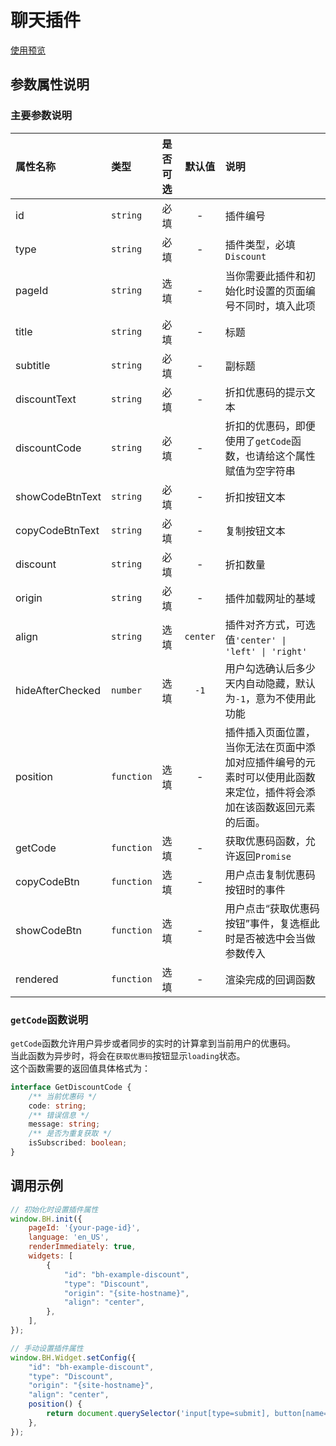 # 聊天插件

[使用预览](https://meetbot.github.io/bothub-sdk-for-javascript/widgets/discount/)

## 参数属性说明

### 主要参数说明
|属性名称|类型|是否可选|默认值|说明|
|:--|:--|:--|:--:|:--|
|id|`string`|必填|-|插件编号|
|type|`string`|必填|-|插件类型，必填`Discount`|
|pageId|`string`|选填|-|当你需要此插件和初始化时设置的页面编号不同时，填入此项|
|title|`string`|必填|-|标题|
|subtitle|`string`|必填|-|副标题|
|discountText|`string`|必填|-|折扣优惠码的提示文本|
|discountCode|`string`|必填|-|折扣的优惠码，即便使用了`getCode`函数，也请给这个属性赋值为空字符串|
|showCodeBtnText|`string`|必填|-|折扣按钮文本|
|copyCodeBtnText|`string`|必填|-|复制按钮文本|
|discount|`string`|必填|-|折扣数量|
|origin|`string`|必填|-|插件加载网址的基域|
|align|`string`|选填|`center`|插件对齐方式，可选值`'center' \| 'left' \| 'right'`|
|hideAfterChecked|`number`|选填|`-1`|用户勾选确认后多少天内自动隐藏，默认为`-1`，意为不使用此功能|
|position|`function`|选填|-|插件插入页面位置，当你无法在页面中添加对应插件编号的元素时可以使用此函数来定位，插件将会添加在该函数返回元素的后面。|
|getCode|`function`|选填|-|获取优惠码函数，允许返回`Promise`|
|copyCodeBtn|`function`|选填|-|用户点击复制优惠码按钮时的事件|
|showCodeBtn|`function`|选填|-|用户点击“获取优惠码按钮”事件，复选框此时是否被选中会当做参数传入|
|rendered|`function`|选填|-|渲染完成的回调函数|

### `getCode`函数说明
`getCode`函数允许用户异步或者同步的实时的计算拿到当前用户的优惠码。  
当此函数为异步时，将会在`获取优惠码`按钮显示`loading`状态。  
这个函数需要的返回值具体格式为：
```typescript
interface GetDiscountCode {
    /** 当前优惠码 */
    code: string;
    /** 错误信息 */
    message: string;
    /** 是否为重复获取 */
    isSubscribed: boolean;
}
```

## 调用示例
```javascript
// 初始化时设置插件属性
window.BH.init({
    pageId: '{your-page-id}',
    language: 'en_US',
    renderImmediately: true,
    widgets: [
        {
            "id": "bh-example-discount",
            "type": "Discount",
            "origin": "{site-hostname}",
            "align": "center",
        },
    ],
});

// 手动设置插件属性
window.BH.Widget.setConfig({
    "id": "bh-example-discount",
    "type": "Discount",
    "origin": "{site-hostname}",
    "align": "center",
    position() {
        return document.querySelector('input[type=submit], button[name=add]')
    },
});
```
